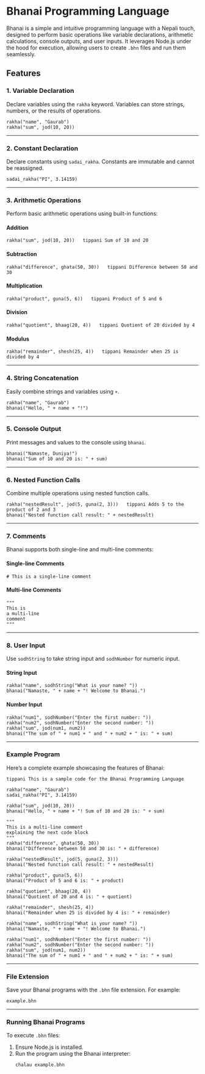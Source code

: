 # Bhanai Programming Language

Bhanai is a simple and intuitive programming language with a Nepali touch, designed to perform basic operations like variable declarations, arithmetic calculations, console outputs, and user inputs. It leverages Node.js under the hood for execution, allowing users to create `.bhn` files and run them seamlessly.

## Features

### 1. **Variable Declaration**

Declare variables using the `rakha` keyword. Variables can store strings, numbers, or the results of operations.

```bhn
rakha("name", "Gaurab")
rakha("sum", jod(10, 20))
```

---

### 2. **Constant Declaration**

Declare constants using `sadai_rakha`. Constants are immutable and cannot be reassigned.

```bhn
sadai_rakha("PI", 3.14159)
```

---

### 3. **Arithmetic Operations**

Perform basic arithmetic operations using built-in functions:

#### Addition

```bhn
rakha("sum", jod(10, 20))   tippani Sum of 10 and 20
```

#### Subtraction

```bhn
rakha("difference", ghata(50, 30))   tippani Difference between 50 and 30
```

#### Multiplication

```bhn
rakha("product", guna(5, 6))   tippani Product of 5 and 6
```

#### Division

```bhn
rakha("quotient", bhaag(20, 4))   tippani Quotient of 20 divided by 4
```

#### Modulus

```bhn
rakha("remainder", shesh(25, 4))   tippani Remainder when 25 is divided by 4
```

---

### 4. **String Concatenation**

Easily combine strings and variables using `+`.

```bhn
rakha("name", "Gaurab")
bhanai("Hello, " + name + "!")
```

---

### 5. **Console Output**

Print messages and values to the console using `bhanai`.

```bhn
bhanai("Namaste, Duniya!")
bhanai("Sum of 10 and 20 is: " + sum)
```

---

### 6. **Nested Function Calls**

Combine multiple operations using nested function calls.

```bhn
rakha("nestedResult", jod(5, guna(2, 3)))   tippani Adds 5 to the product of 2 and 3
bhanai("Nested function call result: " + nestedResult)
```

---

### 7. **Comments**

Bhanai supports both single-line and multi-line comments:

#### Single-line Comments

```bhn
# This is a single-line comment
```

#### Multi-line Comments

```bhn
"""
This is
a multi-line
comment
"""
```

---

### 8. **User Input**

Use `sodhString` to take string input and `sodhNumber` for numeric input.

#### String Input

```bhn
rakha("name", sodhString("What is your name? "))
bhanai("Namaste, " + name + "! Welcome to Bhanai.")
```

#### Number Input

```bhn
rakha("num1", sodhNumber("Enter the first number: "))
rakha("num2", sodhNumber("Enter the second number: "))
rakha("sum", jod(num1, num2))
bhanai("The sum of " + num1 + " and " + num2 + " is: " + sum)
```

---

### Example Program

Here’s a complete example showcasing the features of Bhanai:

```bhn
tippani This is a sample code for the Bhanai Programming Language

rakha("name", "Gaurab")
sadai_rakha("PI", 3.14159)

rakha("sum", jod(10, 20))
bhanai("Hello, " + name + "! Sum of 10 and 20 is: " + sum)

"""
This is a multi-line comment
explaining the next code block
"""
rakha("difference", ghata(50, 30))
bhanai("Difference between 50 and 30 is: " + difference)

rakha("nestedResult", jod(5, guna(2, 3)))
bhanai("Nested function call result: " + nestedResult)

rakha("product", guna(5, 6))
bhanai("Product of 5 and 6 is: " + product)

rakha("quotient", bhaag(20, 4))
bhanai("Quotient of 20 and 4 is: " + quotient)

rakha("remainder", shesh(25, 4))
bhanai("Remainder when 25 is divided by 4 is: " + remainder)

rakha("name", sodhString("What is your name? "))
bhanai("Namaste, " + name + "! Welcome to Bhanai.")

rakha("num1", sodhNumber("Enter the first number: "))
rakha("num2", sodhNumber("Enter the second number: "))
rakha("sum", jod(num1, num2))
bhanai("The sum of " + num1 + " and " + num2 + " is: " + sum)
```

---

### File Extension

Save your Bhanai programs with the `.bhn` file extension. For example:

```
example.bhn
```

---

### Running Bhanai Programs

To execute `.bhn` files:

1. Ensure Node.js is installed.
2. Run the program using the Bhanai interpreter:
   ```bash
   chalau example.bhn
   ```

